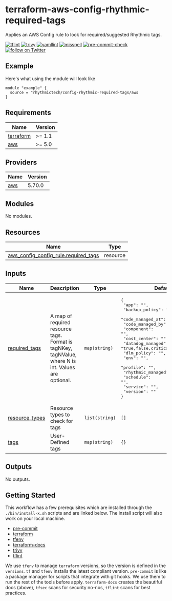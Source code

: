 # terraform-aws-config-rhythmic-required-tags
Applies an AWS Config rule to look for required/suggested Rhythmic tags.

[![tflint](https://github.com/rhythmictech/terraform-terraform-template/workflows/tflint/badge.svg?branch=master&event=push)](https://github.com/rhythmictech/terraform-terraform-template/actions?query=workflow%3Atflint+event%3Apush+branch%3Amaster)
[![trivy](https://github.com/rhythmictech/terraform-terraform-template/workflows/trivy/badge.svg?branch=master&event=push)](https://github.com/rhythmictech/terraform-terraform-template/actions?query=workflow%3Atrivy+event%3Apush+branch%3Amaster)
[![yamllint](https://github.com/rhythmictech/terraform-terraform-template/workflows/yamllint/badge.svg?branch=master&event=push)](https://github.com/rhythmictech/terraform-terraform-template/actions?query=workflow%3Ayamllint+event%3Apush+branch%3Amaster)
[![misspell](https://github.com/rhythmictech/terraform-terraform-template/workflows/misspell/badge.svg?branch=master&event=push)](https://github.com/rhythmictech/terraform-terraform-template/actions?query=workflow%3Amisspell+event%3Apush+branch%3Amaster)
[![pre-commit-check](https://github.com/rhythmictech/terraform-terraform-template/workflows/pre-commit-check/badge.svg?branch=master&event=push)](https://github.com/rhythmictech/terraform-terraform-template/actions?query=workflow%3Apre-commit-check+event%3Apush+branch%3Amaster)
<a href="https://twitter.com/intent/follow?screen_name=RhythmicTech"><img src="https://img.shields.io/twitter/follow/RhythmicTech?style=social&logo=twitter" alt="follow on Twitter"></a>

## Example
Here's what using the module will look like
```hcl
module "example" {
  source = "rhythmictech/config-rhythmic-required-tags/aws
}
```


<!-- BEGINNING OF PRE-COMMIT-TERRAFORM DOCS HOOK -->
## Requirements

| Name | Version |
|------|---------|
| <a name="requirement_terraform"></a> [terraform](#requirement\_terraform) | >= 1.1 |
| <a name="requirement_aws"></a> [aws](#requirement\_aws) | >= 5.0 |

## Providers

| Name | Version |
|------|---------|
| <a name="provider_aws"></a> [aws](#provider\_aws) | 5.70.0 |

## Modules

No modules.

## Resources

| Name | Type |
|------|------|
| [aws_config_config_rule.required_tags](https://registry.terraform.io/providers/hashicorp/aws/latest/docs/resources/config_config_rule) | resource |

## Inputs

| Name | Description | Type | Default | Required |
|------|-------------|------|---------|:--------:|
| <a name="input_required_tags"></a> [required\_tags](#input\_required\_tags) | A map of required resource tags. Format is tagNKey, tagNValue, where N is int. Values are optional. | `map(string)` | <pre>{<br>  "app": "",<br>  "backup_policy": "",<br>  "code_managed_at": "",<br>  "code_managed_by": "",<br>  "component": "",<br>  "cost_center": "",<br>  "datadog_managed": "true,false,critical",<br>  "dlm_policy": "",<br>  "env": "",<br>  "profile": "",<br>  "rhythmic_managed": "true,false",<br>  "schedule": "",<br>  "service": "",<br>  "version": ""<br>}</pre> | no |
| <a name="input_resource_types"></a> [resource\_types](#input\_resource\_types) | Resource types to check for tags | `list(string)` | `[]` | no |
| <a name="input_tags"></a> [tags](#input\_tags) | User-Defined tags | `map(string)` | `{}` | no |

## Outputs

No outputs.
<!-- END OF PRE-COMMIT-TERRAFORM DOCS HOOK -->

## Getting Started
This workflow has a few prerequisites which are installed through the `./bin/install-x.sh` scripts and are linked below. The install script will also work on your local machine. 

- [pre-commit](https://pre-commit.com)
- [terraform](https://terraform.io)
- [tfenv](https://github.com/tfutils/tfenv)
- [terraform-docs](https://github.com/segmentio/terraform-docs)
- [trivy]([https://github.com/tfsec/tfsec](https://github.com/aquasecurity/trivy))
- [tflint](https://github.com/terraform-linters/tflint)

We use `tfenv` to manage `terraform` versions, so the version is defined in the `versions.tf` and `tfenv` installs the latest compliant version.
`pre-commit` is like a package manager for scripts that integrate with git hooks. We use them to run the rest of the tools before apply. 
`terraform-docs` creates the beautiful docs (above),  `tfsec` scans for security no-nos, `tflint` scans for best practices. 
